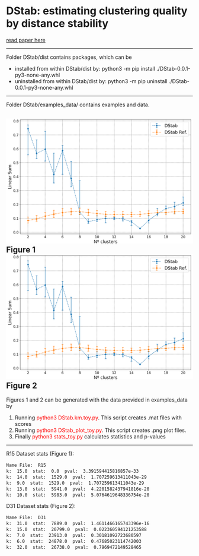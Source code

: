 # DStab: estimating clustering quality by distance stability
[read paper here](https://doi.org/10.1007/s10044-023-01175-7)

---

Folder DStab/dist contains packages, which can be
- installed from within DStab/dist by: python3 -m pip install ./DStab-0.0.1-py3-none-any.whl
- uninstalled from within DStab/dist by: python3 -m pip uninstall ./DStab-0.0.1-py3-none-any.whl

---
Folder DStab/examples_data/ contains examples and data.

![Fig.1 - R15 Linear Sum](https://github.com/ar-baya/DStab/blob/main/examples_data/R15_res_tmp.png "R15 Linear Sum")
Figure 1
![Fig.2 - D31 Linear Sum](https://github.com/ar-baya/DStab/blob/main/examples_data/R15_res_tmp.png "D31 Linear Sum")
Figure 2
---
Figures 1 and 2 can be generated with the data provided in examples_data by 
1. Running <span style="color:red">python3 DStab.km.toy.py</span>. This script creates .mat files with scores
2. Running <span style="color:red">python3 DStab_plot_toy.py</span>. This script creates .png plot files.
3. Finally <span style="color:red">python3 stats_toy.py</span> calculates statistics and p-values
---
R15 Dataset stats (Figure 1):
```
Name File:  R15
k:  15.0  stat:  0.0  pval:  3.391594415816857e-33
k:  14.0  stat:  1529.0  pval:  1.707259613411043e-29
k:  9.0  stat:  1529.0  pval:  1.707259613411043e-29
k:  13.0  stat:  5941.0  pval:  4.2201582437941816e-20
k:  10.0  stat:  5983.0  pval:  5.0764619648336754e-20
```
D31 Dataset stats (Figure 2):
```
Name File:  D31
k:  31.0  stat:  7889.0  pval:  1.4611466165743396e-16
k:  15.0  stat:  20799.0  pval:  0.022360594121253588
k:  7.0  stat:  23913.0  pval:  0.30181092723680597
k:  6.0  stat:  24878.0  pval:  0.47685023114742003
k:  32.0  stat:  26738.0  pval:  0.7969472149528465

```
